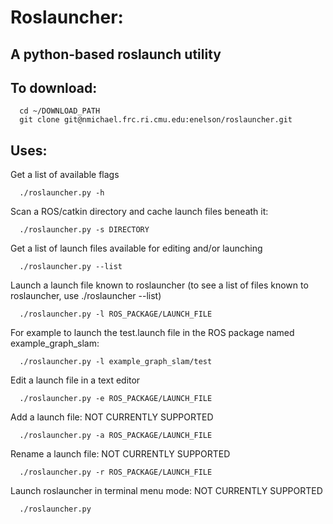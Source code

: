 # Roslauncher:

## A python-based roslaunch utility

## To download:

      cd ~/DOWNLOAD_PATH
      git clone git@nmichael.frc.ri.cmu.edu:enelson/roslauncher.git

## Uses:

Get a list of available flags

      ./roslauncher.py -h



Scan a ROS/catkin directory and cache launch files beneath it:

      ./roslauncher.py -s DIRECTORY



Get a list of launch files available for editing and/or launching

      ./roslauncher.py --list



Launch a launch file known to roslauncher (to see a list of files known to roslauncher, use ./roslauncher --list)

      ./roslauncher.py -l ROS_PACKAGE/LAUNCH_FILE



For example to launch the test.launch file in the ROS package named example_graph_slam:

      ./roslauncher.py -l example_graph_slam/test



Edit a launch file in a text editor

      ./roslauncher.py -e ROS_PACKAGE/LAUNCH_FILE



Add a launch file: NOT CURRENTLY SUPPORTED

      ./roslauncher.py -a ROS_PACKAGE/LAUNCH_FILE



Rename a launch file: NOT CURRENTLY SUPPORTED

      ./roslauncher.py -r ROS_PACKAGE/LAUNCH_FILE



Launch roslauncher in terminal menu mode: NOT CURRENTLY SUPPORTED

      ./roslauncher.py



